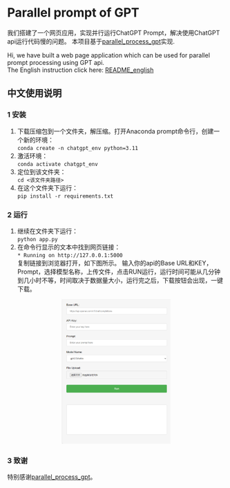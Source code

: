 # Parallel prompt of GPT
我们搭建了一个网页应用，实现并行运行ChatGPT Prompt，解决使用ChatGPT api运行代码慢的问题。 本项目基于[parallel_process_gpt](https://github.com/tiny-rawr/parallel_process_gpt)实现.

Hi, we have built a web page application which can be used for parallel prompt processing using GPT api.  
The English instruction click here: [README_english](https://github.com/DorisWangDR/parallel-prompt/blob/main/README_english.md)

## 中文使用说明
### 1 安装 
1) 下载压缩包到一个文件夹，解压缩。打开Anaconda prompt命令行，创建一个新的环境：  
`conda create -n chatgpt_env python=3.11`
2) 激活环境：  
`conda activate chatgpt_env`
3) 定位到该文件夹：  
`cd <该文件夹路径>`
4) 在这个文件夹下运行：  
`pip install -r requirements.txt`

### 2 运行 
1) 继续在文件夹下运行：  
`python app.py`
2) 在命令行显示的文本中找到网页链接：  
`* Running on http://127.0.0.1:5000`  
   复制链接到浏览器打开，如下图所示。 输入你的api的Base URL和KEY，Prompt，选择模型名称，上传文件，点击RUN运行，运行时间可能从几分钟到几小时不等，时间取决于数据量大小，运行完之后，下载按钮会出现，一键下载。
<center><img src="https://github.com/DorisWangDR/parallel-prompt/blob/main/website_example.png" alt="website_screenshot" width="50%"/></center>

### 3 致谢
特别感谢[parallel_process_gpt](https://github.com/tiny-rawr/parallel_process_gpt)。

